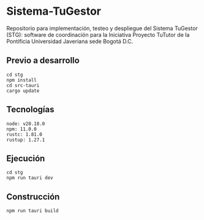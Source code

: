 # Sistema-TuGestor
Repositorio para implementación, testeo y despliegue del Sistema TuGestor (STG): software de coordinación para la Iniciativa Proyecto TuTutor de la Pontificia Universidad Javeriana sede Bogotá D.C.


## Previo a desarrollo
```
cd stg
npm install
cd src-tauri
cargo update
```

## Tecnologías
```
node: v20.18.0
npm: 11.0.0
rustc: 1.81.0
rustup: 1.27.1
```

## Ejecución
```
cd stg
npm run tauri dev
```

## Construcción
```
npm run tauri build
```